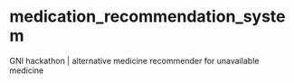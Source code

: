 # medication_recommendation_system
GNI hackathon |  alternative medicine recommender for unavailable medicine
